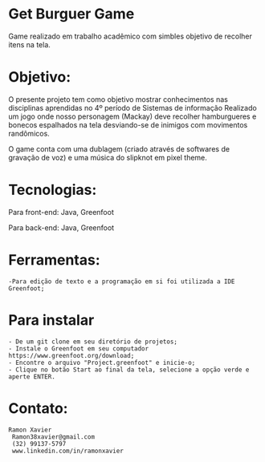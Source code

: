 # Get Burguer Game
Game realizado em trabalho acadêmico com simbles objetivo de recolher itens na tela. 

<h1>Objetivo:</h1>
O presente projeto tem como objetivo mostrar conhecimentos nas disciplinas aprendidas no 4º período de Sistemas de informação
Realizado um jogo onde nosso personagem (Mackay) deve recolher hamburgueres e bonecos espalhados na tela desviando-se de inimigos
com movimentos randômicos. 

O game conta com uma dublagem (criado através de softwares de gravação de voz) e uma música do slipknot em pixel theme. 

# Tecnologias:

Para front-end: 
	Java,
	Greenfoot

Para back-end:
	Java,
  Greenfoot

# Ferramentas:
	-Para edição de texto e a programação em si foi utilizada a IDE Greenfoot; 
	
# Para instalar
	- De um git clone em seu diretório de projetos;
	- Instale o Greenfoot em seu computador https://www.greenfoot.org/download;
	- Encontre o arquivo "Project.greenfoot" e inicie-o;
	- Clique no botão Start ao final da tela, selecione a opção verde e aperte ENTER. 
  
# Contato: 
	Ramon Xavier
	 Ramon38xavier@gmail.com
	 (32) 99137-5797
	 www.linkedin.com/in/ramonxavier
